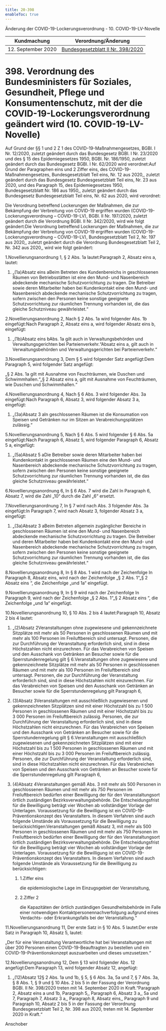 ```yaml
---
title: 20-398
enableToc: true
---
```


Änderung der COVID-19-Lockerungsverordnung - 10. COVID-19-LV-Novelle

| Kundmachung   | Verordnung/Änderung |
|:-------------:|:----------------:|
| 12. September 2020 | [Bundesgesetzblatt II Nr. 398/2020](https://www.ris.bka.gv.at/eli/bgbl/II/2020/398) |

398\. Verordnung des Bundesministers für Soziales, Gesundheit, Pflege und Konsumentenschutz, mit der die COVID-19-Lockerungsverordnung geändert wird (10. COVID-19-LV-Novelle)
==============================================================================================================================================================================

Auf Grund der §§ 1 und 2 Z 1 des COVID-19-Maßnahmengesetzes, BGBl. I Nr. 12/2020, zuletzt geändert durch das Bundesgesetz BGBl. I Nr. 23/2020 und des § 15 des Epidemiegesetzes 1950, BGBl. Nr. 186/1950, zuletzt geändert durch das Bundesgesetz BGBl. I Nr. 62/2020 wird verordnet:Auf Grund der Paragraphen eins und 2 Ziffer eins, des COVID-19-Maßnahmengesetzes, Bundesgesetzblatt Teil eins, Nr. 12 aus 2020,, zuletzt geändert durch das Bundesgesetz Bundesgesetzblatt Teil eins, Nr. 23 aus 2020, und des Paragraph 15, des Epidemiegesetzes 1950, Bundesgesetzblatt Nr. 186 aus 1950,, zuletzt geändert durch das Bundesgesetz Bundesgesetzblatt Teil eins, Nr. 62 aus 2020, wird verordnet:

Die Verordnung betreffend Lockerungen der Maßnahmen, die zur Bekämpfung der Verbreitung von COVID-19 ergriffen wurden (COVID-19-Lockerungsverordnung – COVID-19-LV), BGBl. II Nr. 197/2020, zuletzt geändert durch die Verordnung BGBl. II Nr. 342/2020, wird wie folgt geändert:Die Verordnung betreffend Lockerungen der Maßnahmen, die zur Bekämpfung der Verbreitung von COVID-19 ergriffen wurden (COVID-19-Lockerungsverordnung – COVID-19-LV), Bundesgesetzblatt Teil 2, Nr. 197 aus 2020,, zuletzt geändert durch die Verordnung Bundesgesetzblatt Teil 2, Nr. 342 aus 2020,, wird wie folgt geändert:

1.Novellierungsanordnung 1, § 2 Abs. 1a lautet:Paragraph 2, Absatz eins a, lautet:

1.  „(1a)Absatz eins aBeim Betreten des Kundenbereichs in geschlossenen Räumen von Betriebsstätten ist eine den Mund- und Nasenbereich abdeckende mechanische Schutzvorrichtung zu tragen. Die Betreiber sowie deren Mitarbeiter haben bei Kundenkontakt eine den Mund- und Nasenbereich abdeckende mechanische Schutzvorrichtung zu tragen, sofern zwischen den Personen keine sonstige geeignete Schutzvorrichtung zur räumlichen Trennung vorhanden ist, die das gleiche Schutzniveau gewährleistet.“
    

2.Novellierungsanordnung 2, Nach § 2 Abs. 1a wird folgender Abs. 1b eingefügt:Nach Paragraph 2, Absatz eins a, wird folgender Absatz eins b, eingefügt:

1.  „(1b)Absatz eins bAbs. 1a gilt auch in Verwaltungsbehörden und Verwaltungsgerichten bei Parteienverkehr.“Absatz eins a, gilt auch in Verwaltungsbehörden und Verwaltungsgerichten bei Parteienverkehr.“
    

3.Novellierungsanordnung 3, Dem § 5 wird folgender Satz angefügt:Dem Paragraph 5, wird folgender Satz angefügt:

„§ 2 Abs. 1a gilt mit Ausnahme von Feuchträumen, wie Duschen und Schwimmhallen.“„§ 2 Absatz eins a, gilt mit Ausnahme von Feuchträumen, wie Duschen und Schwimmhallen.“

4.Novellierungsanordnung 4, Nach § 6 Abs. 3 wird folgender Abs. 3a eingefügt:Nach Paragraph 6, Absatz 3, wird folgender Absatz 3 a, eingefügt:

1.  „(3a)Absatz 3 aIn geschlossenen Räumen ist die Konsumation von Speisen und Getränken nur im Sitzen an Verabreichungsplätzen zulässig.“
    

5.Novellierungsanordnung 5, Nach § 6 Abs. 5 wird folgender § 6 Abs. 5a eingefügt:Nach Paragraph 6, Absatz 5, wird folgender Paragraph 6, Absatz 5 a, eingefügt:

1.  „(5a)Absatz 5 aDie Betreiber sowie deren Mitarbeiter haben bei Kundenkontakt in geschlossenen Räumen eine den Mund- und Nasenbereich abdeckende mechanische Schutzvorrichtung zu tragen, sofern zwischen den Personen keine sonstige geeignete Schutzvorrichtung zur räumlichen Trennung vorhanden ist, die das gleiche Schutzniveau gewährleistet.“
    

6.Novellierungsanordnung 6, In § 6 Abs. 7 wird die Zahl In Paragraph 6, Absatz 7, wird die Zahl „10“ durch die Zahl „6“ ersetzt.

7.Novellierungsanordnung 7, In § 7 wird nach Abs. 3 folgender Abs. 3a eingefügt:In Paragraph 7, wird nach Absatz 3, folgender Absatz 3 a, eingefügt:

1.  „(3a)Absatz 3 aBeim Betreten allgemein zugänglicher Bereiche in geschlossenen Räumen ist eine den Mund- und Nasenbereich abdeckende mechanische Schutzvorrichtung zu tragen. Die Betreiber und deren Mitarbeiter haben bei Kundenkontakt eine den Mund- und Nasenbereich abdeckende mechanische Schutzvorrichtung zu tragen, sofern zwischen den Personen keine sonstige geeignete Schutzvorrichtung zur räumlichen Trennung vorhanden ist, die das gleiche Schutzniveau gewährleistet.“
    

8.Novellierungsanordnung 8, In § 8 Abs. 1 wird nach der Zeichenfolge In Paragraph 8, Absatz eins, wird nach der Zeichenfolge „§ 2 Abs. 1“„§ 2 Absatz eins “, die Zeichenfolge „und 1a“ eingefügt.

9.Novellierungsanordnung 9, In § 9 wird nach der Zeichenfolge In Paragraph 9, wird nach der Zeichenfolge „§ 2 Abs. 1“„§ 2 Absatz eins “, die Zeichenfolge „und 1a“ eingefügt.

10.Novellierungsanordnung 10, § 10 Abs. 2 bis 4 lautet:Paragraph 10, Absatz 2 bis 4 lautet:

1.  „(2)Absatz 2Veranstaltungen ohne zugewiesene und gekennzeichnete Sitzplätze mit mehr als 50 Personen in geschlossenen Räumen und mit mehr als 100 Personen im Freiluftbereich sind untersagt. Personen, die zur Durchführung der Veranstaltung erforderlich sind, sind in diese Höchstzahlen nicht einzurechnen. Für das Verabreichen von Speisen und den Ausschank von Getränken an Besucher sowie für die Sperrstundenregelung gilt § 6.Veranstaltungen ohne zugewiesene und gekennzeichnete Sitzplätze mit mehr als 50 Personen in geschlossenen Räumen und mit mehr als 100 Personen im Freiluftbereich sind untersagt. Personen, die zur Durchführung der Veranstaltung erforderlich sind, sind in diese Höchstzahlen nicht einzurechnen. Für das Verabreichen von Speisen und den Ausschank von Getränken an Besucher sowie für die Sperrstundenregelung gilt Paragraph 6,
    
2.  (3)Absatz 3Veranstaltungen mit ausschließlich zugewiesenen und gekennzeichneten Sitzplätzen sind mit einer Höchstzahl bis zu 1 500 Personen in geschlossenen Räumen und mit einer Höchstzahl bis zu 3 000 Personen im Freiluftbereich zulässig. Personen, die zur Durchführung der Veranstaltung erforderlich sind, sind in diese Höchstzahlen nicht einzurechnen. Für das Verabreichen von Speisen und den Ausschank von Getränken an Besucher sowie für die Sperrstundenregelung gilt § 6.Veranstaltungen mit ausschließlich zugewiesenen und gekennzeichneten Sitzplätzen sind mit einer Höchstzahl bis zu 1 500 Personen in geschlossenen Räumen und mit einer Höchstzahl bis zu 3 000 Personen im Freiluftbereich zulässig. Personen, die zur Durchführung der Veranstaltung erforderlich sind, sind in diese Höchstzahlen nicht einzurechnen. Für das Verabreichen von Speisen und den Ausschank von Getränken an Besucher sowie für die Sperrstundenregelung gilt Paragraph 6,
    
3.  (4)Absatz 4Veranstaltungen gemäß Abs. 3 mit mehr als 500 Personen in geschlossenen Räumen und mit mehr als 750 Personen im Freiluftbereich bedürfen einer Bewilligung der für den Veranstaltungsort örtlich zuständigen Bezirksverwaltungsbehörde. Die Entscheidungsfrist für die Bewilligung beträgt vier Wochen ab vollständiger Vorlage der Unterlagen. Voraussetzung für die Bewilligung ist ein COVID-19-Präventionskonzept des Veranstalters. In diesem Verfahren sind auch folgende Umstände als Voraussetzung für die Bewilligung zu berücksichtigen:Veranstaltungen gemäß Absatz 3, mit mehr als 500 Personen in geschlossenen Räumen und mit mehr als 750 Personen im Freiluftbereich bedürfen einer Bewilligung der für den Veranstaltungsort örtlich zuständigen Bezirksverwaltungsbehörde. Die Entscheidungsfrist für die Bewilligung beträgt vier Wochen ab vollständiger Vorlage der Unterlagen. Voraussetzung für die Bewilligung ist ein COVID-19-Präventionskonzept des Veranstalters. In diesem Verfahren sind auch folgende Umstände als Voraussetzung für die Bewilligung zu berücksichtigen:
    
    1.  1.Ziffer eins
        
        die epidemiologische Lage im Einzugsgebiet der Veranstaltung,
        
    2.  2.Ziffer 2
        
        die Kapazitäten der örtlich zuständigen Gesundheitsbehörde im Falle einer notwendigen Kontaktpersonennachverfolgung aufgrund eines Verdachts- oder Erkrankungsfalls bei der Veranstaltung.“
        
    

11.Novellierungsanordnung 11, Der erste Satz in § 10 Abs. 5 lautet:Der erste Satz in Paragraph 10, Absatz 5, lautet:

„Der für eine Veranstaltung Verantwortliche hat bei Veranstaltungen mit über 200 Personen einen COVID-19-Beauftragten zu bestellen und ein COVID-19-Präventionskonzept auszuarbeiten und dieses umzusetzen.“

12.Novellierungsanordnung 12, Dem § 13 wird folgender Abs. 12 angefügt:Dem Paragraph 13, wird folgender Absatz 12, angefügt:

1.  „(12)Absatz 12§ 2 Abs. 1a und 1b, § 5, § 6 Abs. 3a, 5a und 7, § 7 Abs. 3a, § 8 Abs. 1, § 9 und § 10 Abs. 2 bis 5 in der Fassung der Verordnung BGBl. II Nr. 398/2020 treten mit 14. September 2020 in Kraft.“Paragraph 2, Absatz eins a und 1b, Paragraph 5,, Paragraph 6, Absatz 3 a,, 5a und 7, Paragraph 7, Absatz 3 a,, Paragraph 8, Absatz eins,, Paragraph 9 und Paragraph 10, Absatz 2 bis 5 in der Fassung der Verordnung Bundesgesetzblatt Teil 2, Nr. 398 aus 2020, treten mit 14. September 2020 in Kraft.“
    

Anschober
